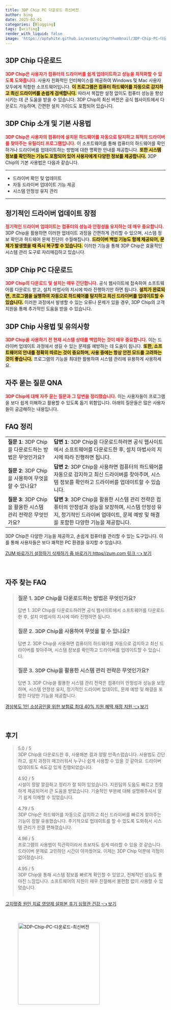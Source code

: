 ```yaml
---
title: 3DP Chip PC 다운로드 최신버전
author: bing
date: 2025-02-01
categories: [Blogging]
tags: [writing]
render_with_liquid: false
image: 'https://aptwhite.github.io/assets/img/thumbnail/3DP-Chip-PC-다운로드-최신버전.webp'
---
```



<h2 id='3DP Chip 다운로드'>3DP Chip 다운로드</h2>

<p><b><span style="color: #ee2323;">3DP Chip은 사용자가 컴퓨터의 드라이버를 쉽게 업데이트하고 성능을 최적화할 수 있도록 도와줍니다.</span></b> 사용자 친화적인 인터페이스를 제공하여 Windows 및 Mac 사용자 모두에게 적합한 소프트웨어입니다. <b><span style="background-color: #ffe066;">이 프로그램은 컴퓨터 하드웨어를 자동으로 감지하고 최신 드라이버를 손쉽게 검색합니다.</span></b> 따라서 복잡한 설정 없이도 컴퓨터 성능을 향상시키는 데 큰 도움을 받을 수 있습니다. 3DP Chip의 최신 버전은 공식 웹사이트에서 다운로드 가능하며, 간편한 설치 가이드도 포함되어 있습니다.</p>

<h2 id='3DP Chip 소개 및 기본 사용법'>3DP Chip 소개 및 기본 사용법</h2>

<p><b><span style="color: #ee2323;">3DP Chip은 사용자의 컴퓨터에 설치된 하드웨어를 자동으로 탐지하고 최적의 드라이버를 찾아주는 유틸리티 프로그램입니다.</span></b> 이 소프트웨어를 통해 컴퓨터의 하드웨어를 확인하거나 드라이버를 업데이트하는 방법에 대한 명확한 안내를 제공합니다. <b><span style="background-color: #ffe066;">또한 시스템 정보를 확인하는 기능도 포함되어 있어 사용자에게 다양한 정보를 제공합니다.</span></b> 3DP Chip의 기본 사용법은 다음과 같습니다.</p>

<hr />

<ul>
    <li>드라이버 확인 및 업데이트</li>
    <li>자동 드라이버 업데이트 기능 제공</li>
    <li>시스템 안정성 유지 관리</li>
</ul>

<hr />

<h2 id='정기적인 드라이버 업데이트 장점'>정기적인 드라이버 업데이트 장점</h2>

<p><b><span style="color: #ee2323;">정기적인 드라이버 업데이트는 컴퓨터의 성능과 안정성을 유지하는 데 매우 중요합니다.</span></b> 3DP Chip을 활용하면 이러한 업데이트 과정을 간편하게 관리할 수 있으며, 시스템 정보 확인과 하드웨어 문제 진단이 수월해집니다. <b><span style="background-color: #ffe066;">드라이버 백업 기능도 함께 제공되어, 문제가 발생했을 때 즉시 복구할 수 있습니다.</span></b> 이러한 기능을 통해 3DP Chip은 효율적인 시스템 관리 도구로 자리매김하고 있습니다.</p>

<h2 id='3DP Chip PC 다운로드'>3DP Chip PC 다운로드</h2>

<p><b><span style="color: #ee2323;">3DP Chip의 다운로드 및 설치는 매우 간단합니다.</span></b> 공식 웹사이트에 접속하여 소프트웨어를 다운로드 받고, 설치 마법사의 지시에 따라 진행하기만 하면 됩니다. <b><span style="background-color: #ffe066;">설치가 완료되면, 프로그램을 실행하여 자동으로 하드웨어를 탐지하고 최신 드라이버를 업데이트할 수 있습니다.</span></b> 이러한 과정에서 발생할 수 있는 오류나 문제가 있을 경우, 3DP Chip의 고객 지원을 통해 추가적인 도움을 받을 수 있습니다.</p>

<h2 id='3DP Chip 사용법 및 유의사항'>3DP Chip 사용법 및 유의사항</h2>

<p><b><span style="color: #ee2323;">3DP Chip을 사용하기 전 현재 시스템 상태를 백업하는 것이 매우 중요합니다.</span></b> 이는 드라이버 업데이트 과정에서 생길 수 있는 문제를 예방하는 데 도움이 됩니다. <b><span style="background-color: #ffe066;">또한, 소프트웨어의 안내를 정확히 따르는 것이 중요하며, 사용 중에는 항상 안전 모드를 고려하는 것이 좋습니다.</span></b> 프로그램의 기능을 최대한 활용하여 시스템 관리에 유용하게 사용하세요.</p>

<h2 id='자주 묻는 질문 QNA'>자주 묻는 질문 QNA</h2>

<p><b><span style="color: #ee2323;">3DP Chip에 대해 자주 묻는 질문과 그 답변을 정리했습니다.</span></b> 이는 사용자들이 프로그램을 보다 쉽게 이해하고 활용할 수 있도록 돕기 위함입니다. 아래의 질문들은 많은 사용자들이 궁금해하는 내용입니다.</p>

<h2 id='FAQ 정리'>FAQ 정리</h2>

<table>
    <tr>
        <td><b>질문 1</b>: 3DP Chip을 다운로드하는 방법은 무엇인가요?</td>
        <td><b>답변 1</b>: 3DP Chip을 다운로드하려면 공식 웹사이트에서 소프트웨어를 다운로드한 후, 설치 마법사의 지시에 따라 진행하면 됩니다.</td>
    </tr>
    <tr>
        <td><b>질문 2</b>: 3DP Chip을 사용하여 무엇을 할 수 있나요?</td>
        <td><b>답변 2</b>: 3DP Chip을 사용하면 컴퓨터의 하드웨어를 자동으로 감지하고 최신 드라이버를 찾아주며, 시스템 정보를 확인하고 드라이버를 업데이트할 수 있습니다.</td>
    </tr>
    <tr>
        <td><b>질문 3</b>: 3DP Chip을 활용한 시스템 관리 전략은 무엇인가요?</td>
        <td><b>답변 3</b>: 3DP Chip을 활용한 시스템 관리 전략은 컴퓨터의 안정성과 성능을 보장하며, 시스템 안정성 유지, 정기적인 드라이버 업데이트, 문제 예방 및 해결을 포함한 다양한 기능을 제공합니다.</td>
    </tr>
</table>

<p>3DP Chip은 다양한 기능을 제공하고, 손쉽게 컴퓨터를 관리할 수 있는 도구입니다. 이를 통해 사용자들은 보다 쾌적한 PC 환경을 유지할 수 있습니다.</p>


<p><a class="click-button" title="ZUM 바로가기 설정하기 삭제하기 줌 바로가기 https//zum.com 링크" href="https://aptwhite.github.io/posts/ZUM-%EB%B0%94%EB%A1%9C%EA%B0%80%EA%B8%B0-%EC%84%A4%EC%A0%95%ED%95%98%EA%B8%B0-%EC%82%AD%EC%A0%9C%ED%95%98%EA%B8%B0-%EC%A4%8C-%EB%B0%94%EB%A1%9C%EA%B0%80%EA%B8%B0-httpszum.com-%EB%A7%81%ED%81%AC/" rel="dofollow">ZUM 바로가기 설정하기 삭제하기 줌 바로가기 https//zum.com 링크 👈 보기</a></p><br>
<h2 id='자주_찾는_FAQ'>자주 찾는 FAQ</h2>
<div itemscope="" itemtype="https://schema.org/FAQPage">
<blockquote>
<div itemscope="" itemprop="mainEntity" itemtype="https://schema.org/Question">
<h3 itemprop="name">질문 1. 3DP Chip을 다운로드하는 방법은 무엇인가요?</h3>
<div itemscope="" itemprop="acceptedAnswer" itemtype="https://schema.org/Answer">
<span itemprop="text">
<p>답변 1. 3DP Chip을 다운로드하려면 공식 웹사이트에서 소프트웨어를 다운로드한 후, 설치 마법사의 지시에 따라 진행하면 됩니다.</p>
</span>
</div>
</div>
<div itemscope="" itemprop="mainEntity" itemtype="https://schema.org/Question">
<h3 itemprop="name">질문 2. 3DP Chip을 사용하여 무엇을 할 수 있나요?</h3>
<div itemscope="" itemprop="acceptedAnswer" itemtype="https://schema.org/Answer">
<span itemprop="text">
<p>답변 2. 3DP Chip을 사용하면 컴퓨터의 하드웨어를 자동으로 감지하고 최신 드라이버를 찾아주며, 시스템 정보를 확인하고 드라이버를 업데이트할 수 있습니다.</p>
</span>
</div>
</div>
<div itemscope="" itemprop="mainEntity" itemtype="https://schema.org/Question">
<h3 itemprop="name">질문 3. 3DP Chip을 활용한 시스템 관리 전략은 무엇인가요?</h3>
<div itemscope="" itemprop="acceptedAnswer" itemtype="https://schema.org/Answer">
<span itemprop="text">
<p>답변 3. 3DP Chip을 활용한 시스템 관리 전략은 컴퓨터의 안정성과 성능을 보장하며, 시스템 안정성 유지, 정기적인 드라이버 업데이트, 문제 예방 및 해결을 포함한 다양한 기능을 제공합니다.</p>
</span>
</div>
</div>
</blockquote>
</div>
<p><a class="click-button" title="경상북도 1인 소상공인을 위한 보험료 최대 40% 지원 혜택 재정 지원" href="https://aptwhite.github.io/posts/%EA%B2%BD%EC%83%81%EB%B6%81%EB%8F%84-1%EC%9D%B8-%EC%86%8C%EC%83%81%EA%B3%B5%EC%9D%B8%EC%9D%84-%EC%9C%84%ED%95%9C-%EB%B3%B4%ED%97%98%EB%A3%8C-%EC%B5%9C%EB%8C%80-40-%EC%A7%80%EC%9B%90-%ED%98%9C%ED%83%9D-%EC%9E%AC%EC%A0%95-%EC%A7%80%EC%9B%90/" rel="dofollow">경상북도 1인 소상공인을 위한 보험료 최대 40% 지원 혜택 재정 지원 👈 보기</a></p><br>
<h2 id='후기'>후기</h2>
<div itemscope itemtype="https://schema.org/Product">
  <blockquote>
  <div itemprop="review" itemscope itemtype="https://schema.org/Review">
      <div itemprop="reviewRating" itemscope itemtype="https://schema.org/Rating"> <span itemprop="ratingValue">5.0</span> / <span itemprop="bestRating">5</span> </div>
      <span itemprop="reviewBody">3DP Chip을 다운로드한 후, 사용해본 결과 정말 만족스럽습니다. 사용법도 간단하고, 설치 과정이 매끄러워서 누구나 쉽게 사용할 수 있을 것 같아요. 드라이버 업데이트도 속도감 있게 진행되었습니다.</span>
  </div>
  <br>
  <div itemprop="review" itemscope itemtype="https://schema.org/Review">
      <div itemprop="reviewRating" itemscope itemtype="https://schema.org/Rating"> <span itemprop="ratingValue">4.92</span> / <span itemprop="bestRating">5</span> </div>
      <span itemprop="reviewBody">시설이 정말 깔끔하고 정리가 잘 되어 있었습니다. 지원팀의 도움도 빠르고 친절하게 제공되어서 큰 도움을 받았습니다. 기술적인 부분에 대해 설명해주셔서 알기 쉽게 이해할 수 있었습니다.</span>
  </div>
  <br>
  <div itemprop="review" itemscope itemtype="https://schema.org/Review">
      <div itemprop="reviewRating" itemscope itemtype="https://schema.org/Rating"> <span itemprop="ratingValue">4.79</span> / <span itemprop="bestRating">5</span> </div>
      <span itemprop="reviewBody">3DP Chip은 하드웨어를 자동으로 감지하고 최신 드라이버를 빠르게 찾아주는 기능이 정말 유용했습니다. 주기적으로 업데이트를 할 수 있도록 도와줘서 시스템 관리가 한결 편해졌습니다.</span>
  </div>
  <br>
  <div itemprop="review" itemscope itemtype="https://schema.org/Review">
      <div itemprop="reviewRating" itemscope itemtype="https://schema.org/Rating"> <span itemprop="ratingValue">4.96</span> / <span itemprop="bestRating">5</span> </div>
      <span itemprop="reviewBody">프로그램의 사용법이 직관적이라서 초보자도 쉽게 따라할 수 있을 것 같습니다. 드라이버 문제로 고민하던 시간이 아까웠어요. 이제는 3DP Chip 덕분에 걱정이 없어졌습니다.</span>
  </div>
  <br>
  <div itemprop="review" itemscope itemtype="https://schema.org/Review">
      <div itemprop="reviewRating" itemscope itemtype="https://schema.org/Rating"> <span itemprop="ratingValue">4.95</span> / <span itemprop="bestRating">5</span> </div>
      <span itemprop="reviewBody">3DP Chip을 통해 시스템 정보를 빠르게 확인할 수 있었고, 전체적인 성능도 좋아진 느낌입니다. 소프트웨어의 지원이 매우 친절해서 불편함 없이 사용할 수 있었습니다.</span>
  </div>
  <br>
  </blockquote>
</div>
<p><a class="click-button" title="고지혈증 원인 치료 영양제 살펴본 후기 심혈관 건강" href="https://aptwhite.github.io/posts/%EA%B3%A0%EC%A7%80%ED%98%88%EC%A6%9D-%EC%9B%90%EC%9D%B8-%EC%B9%98%EB%A3%8C-%EC%98%81%EC%96%91%EC%A0%9C-%EC%82%B4%ED%8E%B4%EB%B3%B8-%ED%9B%84%EA%B8%B0-%EC%8B%AC%ED%98%88%EA%B4%80-%EA%B1%B4%EA%B0%95/" rel="dofollow">고지혈증 원인 치료 영양제 살펴본 후기 심혈관 건강 👈 보기</a></p><br>
<figure class="image"><img src="https://aptwhite.github.io/assets/img/thumbnail/3DP-Chip-PC-다운로드-최신버전.webp" alt="3DP-Chip-PC-다운로드-최신버전" width="256" height="256"></figure>